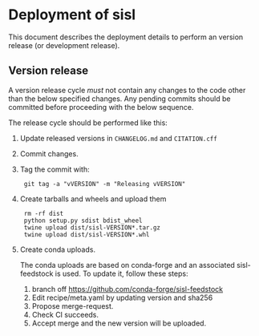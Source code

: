 
Deployment of sisl
==================

This document describes the deployment details to perform
an version release (or development release).


Version release
---------------

A version release cycle *must* not contain any changes to the
code other than the below specified changes.
Any pending commits should be committed before proceeding with the
below sequence.

The release cycle should be performed like this:

1. Update released versions in `CHANGELOG.md` and `CITATION.cff`

2. Commit changes.

3. Tag the commit with:

		git tag -a "vVERSION" -m "Releasing vVERSION"

4. Create tarballs and wheels and upload them

		rm -rf dist
		python setup.py sdist bdist_wheel
		twine upload dist/sisl-VERSION*.tar.gz
		twine upload dist/sisl-VERSION*.whl

5. Create conda uploads.

   The conda uploads are based on conda-forge and an associated
   sisl-feedstock is used. To update it, follow these steps:

   1. branch off https://github.com/conda-forge/sisl-feedstock
   2. Edit recipe/meta.yaml by updating version and sha256
   3. Propose merge-request.
   4. Check CI succeeds.
   5. Accept merge and the new version will be uploaded.
